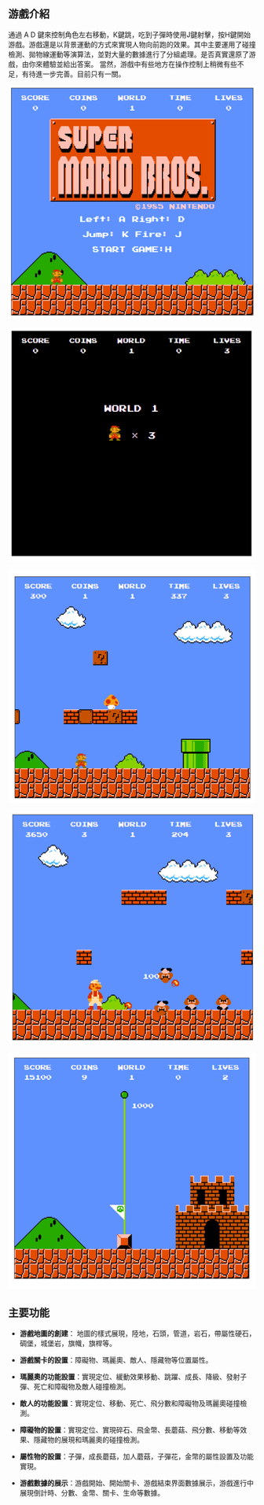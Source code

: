 
## 游戲介紹

通過 A D 鍵來控制角色左右移動，K鍵跳，吃到子彈時使用J鍵射擊，按H鍵開始游戲。游戲還是以背景運動的方式來實現人物向前跑的效果。其中主要運用了碰撞檢測、拋物線運動等演算法，並對大量的數據進行了分組處理。是否真實還原了游戲，由你來體驗並給出答案。 當然，游戲中有些地方在操作控制上稍微有些不足，有待進一步完善。目前只有一關。

![開始游戲](1.png)

![生命和關卡顯示界面](2.png)

![游戲中。。。](3.png)

![放子彈效果](4.png)

![第一關過關](5.png)

## 主要功能

- **游戲地圖的創建**： 地圖的樣式展現，陸地，石頭，管道，岩石，帶屬性硬石，碉堡，城堡岩，旗幟，旗桿等。

- **游戲關卡的設置**：障礙物、瑪麗奧、敵人、隱藏物等位置屬性。

- **瑪麗奧的功能設置**：實現定位、緩動效果移動、跳躍、成長、降級、發射子彈、死亡和障礙物及敵人碰撞檢測。

- **敵人的功能設置**：實現定位、移動、死亡、飛分數和障礙物及瑪麗奧碰撞檢測。

- **障礙物的設置**：實現定位、實現碎石、飛金幣、長蘑菇、飛分數、移動等效果、隱藏物的展現和瑪麗奧的碰撞檢測。

- **屬性物的設置**：子彈，成長蘑菇，加人蘑菇，子彈花，金幣的屬性設置及功能實現。

- **游戲數據的展示**：游戲開始、開始關卡、游戲結束界面數據展示，游戲進行中展現倒計時、分數、金幣、關卡、生命等數據。
